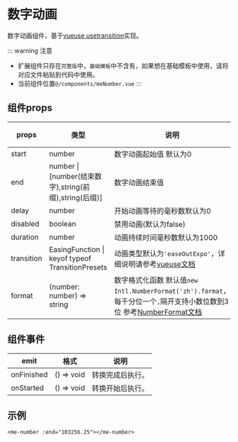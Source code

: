 # 数字动画

数字动画组件，基于[vueuse usetransition](https://vueuse.org/core/usetransition/#usetransition)实现。

::: warning 注意
- 扩展组件只存在`完整版`中，`基础模板`中不含有，如果想在基础模板中使用，请将对应文件粘贴到代码中使用。
- 当前组件位置`@/components/meNumber.vue`
:::

## 组件props

| props      | 类型 |说明|必填|
| ----------- | ----------- | ----------- | ----------- |
| start      | number | 数字动画起始值 默认为0|否|
| end      | number \| [number(结束数字),string(前缀),string(后缀)] | 数字动画结束值 |是|
| delay    | number | 开始动画等待的毫秒数默认为0 |否|
| disabled | boolean | 禁用动画(默认为false) |否|
| duration | number | 动画持续时间毫秒数默认为1000 | 否|
| transition|  EasingFunction \| keyof typeof TransitionPresets  | 动画类型默认为`'easeOutExpo'`，详细说明请参考[vueuse文档](https://vueuse.org/core/usetransition/#type-declarations) | 否 |
|format| (number: number) => string |数字格式化函数 默认值`new Intl.NumberFormat('zh').format`，每千分位一个`,`隔开支持小数位数到3位  参考[NumberFormat文档](https://developer.mozilla.org/zh-CN/docs/Web/JavaScript/Reference/Global_Objects/Intl/NumberFormat)|否|

## 组件事件

| emit      | 格式 |说明|
| ----------- | ----------- | ----------- |
| onFinished | () => void | 转换完成后执行。|
| onStarted | () => void | 转换开始后执行。|

## 示例

```vue
<me-number :end="103256.25"></me-number>
```